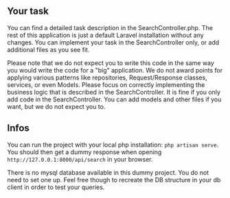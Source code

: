 ## Your task
You can find a detailed task description in the SearchController.php. The rest of this application is just a default Laravel installation without any changes. You can implement your task in the SearchController only, or add additional files as you see fit.

Please note that we do not expect you to write this code in the same way you would write the code for a "big" application.
We do not award points for applying various patterns like repositories, Request/Response classes, services, or even Models.
Please focus on correctly implementing the business logic that is described in the SearchController. It is fine if you only add code in the SearchController. You can add models and other files if you want, but we do not expect you to.  

## Infos
You can run the project with your local php installation: `php artisan serve`. You should then get a dummy response when opening `http://127.0.0.1:8000/api/search` in your browser.

There is no mysql database available in this dummy project. You do not need to set one up. Feel free though to recreate the DB structure in your db client in order to test your queries.
